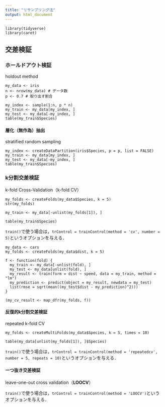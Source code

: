 ```yaml
---
title: "リサンプリング法"
output: html_document
---
```


```{r, message=FALSE}
library(tidyverse)
library(caret)
```

## 交差検証

### ホールドアウト検証

holdout method

```{r}
my_data <- iris
n <- nrow(my_data) # データ数
p <- 0.7 # 取り出す割合
```

```{r}
my_index <- sample(1:n, p * n)
my_train <- my_data[my_index, ]
my_test <- my_data[-my_index, ]
table(my_train$Species)
```

#### 層化（無作為）抽出

stratified random sampling

```{r}
my_index <- createDataPartition(iris$Species, p = p, list = FALSE)
my_train <- my_data[my_index, ]
my_test <- my_data[-my_index, ]
table(my_train$Species)
```

### k分割交差検証

k-fold Cross-Validation（k-fold CV）

```{r}
my_folds <- createFolds(my_data$Species, k = 5)
str(my_folds)
```

```{r}
my_train <- my_data[-unlist(my_folds[1]), ]
```

```{r}
table(my_train$Species)
```

`train()`で使う場合は，`trControl = trainControl(method = 'cv', number = 5)`というオプションを与える．

```{r}
my_data <- cars
my_folds <- createFolds(my_data$dist, k = 5)

f <- function(fold) {
  my_train <- my_data[-unlist(fold), ]
  my_test <- my_data[unlist(fold), ]
  my_result <- train(form = dist ~ speed, data = my_train, method = "lm")
  my_prediction <- predict(object = my_result, newdata = my_test)
  list(rmse = sqrt(mean((my_test$dist - my_prediction)^2)))
}

(my_cv_result <- map_dfr(my_folds, f))
```

#### 反復的k分割交差検証

repeated k-fold CV

```{r}
my_folds <- createMultiFolds(my_data$Species, k = 5, times = 10)
```

```{r}
table(my_data[unlist(my_folds[1]), ]$Species)
```

`train()`で使う場合は，`trControl = trainControl(method = 'repeatedcv', number = 5, repeats = 10)`というオプションを与える．

#### 一つ抜き交差検証

leave-one-out cross validation（**LOOCV**）

`train()`で使う場合は，`trControl = trainControl(method = 'LOOCV')`というオプションを与える．